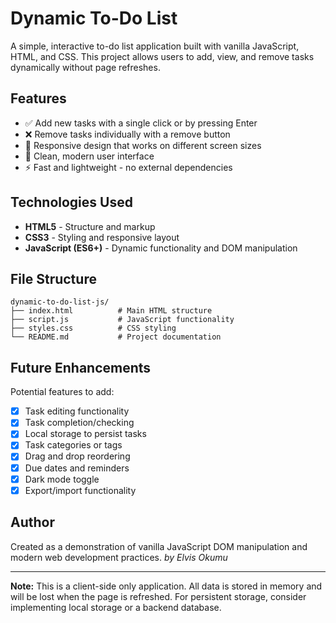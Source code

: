 # Dynamic To-Do List

A simple, interactive to-do list application built with vanilla JavaScript, HTML, and CSS. This project allows users to add, view, and remove tasks dynamically without page refreshes.

## Features

- ✅ Add new tasks with a single click or by pressing Enter
- ❌ Remove tasks individually with a remove button
- 📱 Responsive design that works on different screen sizes
- 🎨 Clean, modern user interface
- ⚡ Fast and lightweight - no external dependencies

## Technologies Used

- **HTML5** - Structure and markup
- **CSS3** - Styling and responsive layout
- **JavaScript (ES6+)** - Dynamic functionality and DOM manipulation

## File Structure

```
dynamic-to-do-list-js/
├── index.html          # Main HTML structure
├── script.js           # JavaScript functionality
├── styles.css          # CSS styling
└── README.md           # Project documentation
```

## Future Enhancements

Potential features to add:

- [x] Task editing functionality
- [x] Task completion/checking
- [x] Local storage to persist tasks
- [x] Task categories or tags
- [x] Drag and drop reordering
- [x] Due dates and reminders
- [x] Dark mode toggle
- [x] Export/import functionality

## Author

Created as a demonstration of vanilla JavaScript DOM manipulation and modern web development practices.
_by Elvis Okumu_

---

**Note:** This is a client-side only application. All data is stored in memory and will be lost when the page is refreshed. For persistent storage, consider implementing local storage or a backend database.
